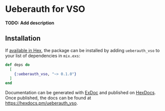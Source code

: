 # Ueberauth for VSO

**TODO: Add description**

## Installation

If [available in Hex](https://hex.pm/docs/publish), the package can be installed
by adding `ueberauth_vso` to your list of dependencies in `mix.exs`:

```elixir
def deps do
  [
    {:ueberauth_vso, "~> 0.1.0"}
  ]
end
```

Documentation can be generated with [ExDoc](https://github.com/elixir-lang/ex_doc)
and published on [HexDocs](https://hexdocs.pm). Once published, the docs can
be found at <https://hexdocs.pm/ueberauth_vso>.

